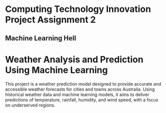 # Computing Technology Innovation Project Assignment 2
## Machine Learning Hell

# Weather Analysis and Prediction Using Machine Learning

This project is a weather prediction model designed to provide accurate and accessible weather forecasts for cities and towns across Australia. Using historical weather data and machine learning models, it aims to deliver predictions of temperature, rainfall, humidity, and wind speed, with a focus on underserved regions.
